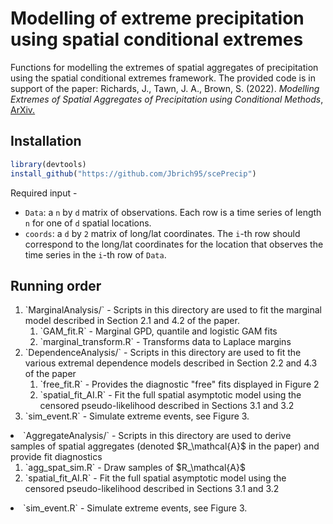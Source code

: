 # Modelling of extreme precipitation using spatial conditional extremes
Functions for modelling the extremes of spatial aggregates of precipitation using the spatial conditional extremes framework. The provided code is in support of the paper:
Richards, J., Tawn, J. A., Brown, S. (2022). <i>Modelling Extremes of Spatial Aggregates of Precipitation using Conditional Methods</i>, <a href = "https://arxiv.org/pdf/2102.10906.pdf">ArXiv.</a>
## Installation

```r
library(devtools)
install_github("https://github.com/Jbrich95/scePrecip")
```

Required input - <ul> 
          <li> `Data`: a `n` by `d` matrix of observations. Each row is a time series of length `n` for one of `d` spatial locations. </li>
          <li> `coords`: a `d` by `2` matrix of long/lat coordinates. The `i`-th row should correspond to the long/lat coordinates for the location that observes the time series in the `i`-th row of `Data`. </li>
</ul>

## Running order       
<ol>
  <li> `MarginalAnalysis/` - Scripts in this directory are used to fit the marginal model described in Section 2.1 and 4.2 of the paper.
            <ol>
<li> `GAM_fit.R` - Marginal GPD, quantile and logistic GAM fits</li>
<li> `marginal_transform.R` - Transforms data to Laplace margins</li></ol>
</li>
  <li>`DependenceAnalysis/` - Scripts in this directory are used to fit the various extremal dependence models described in Section 2.2 and 4.3 of the paper<ol>
<li>`free_fit.R` - Provides the diagnostic "free" fits displayed in Figure 2</li>
<li>`spatial_fit_AI.R` - Fit the full spatial asymptotic model using the censored pseudo-likelihood described in Sections 3.1 and 3.2 </li></ol>
<li>`sim_event.R` - Simulate extreme events, see Figure 3. </li></ol>
</li>
  <li>`AggregateAnalysis/` - Scripts in this directory are used to derive samples of spatial aggregates (denoted $R_\mathcal{A}$ in the paper) and provide fit diagnostics <ol>
<li>`agg_spat_sim.R` - Draw samples of $R_\mathcal{A}$</li>
<li>`spatial_fit_AI.R` - Fit the full spatial asymptotic model using the censored pseudo-likelihood described in Sections 3.1 and 3.2 </li></ol>
<li>`sim_event.R` - Simulate extreme events, see Figure 3. </li></ol>
</li>
</ol>
